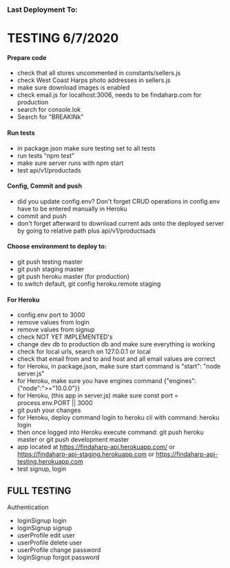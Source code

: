 ### Last Deployment To: 
# TESTING 6/7/2020

#### Prepare code
- check that all stores uncommented in constants/sellers.js
- check West Coast Harps photo addresses in sellers.js
- make sure download images is enabled
- check email.js for localhost:3006, needs to be findaharp.com for production
- search for console.lok
- Search for "BREAKINk"

#### Run tests
- in package.json make sure testing set to all tests
- run tests "npm test"
- make sure server runs with npm start
- test api/v1/productads

#### Config, Commit and push
- did you update config.env? Don't forget CRUD operations in config.env have to be entered manually in Heroku
- commit and push
- don't forget afterward to download current ads onto the deployed server by going to relative path plus api/v1/productsads

#### Choose environment to deploy to: 
- git push testing master
- git push staging master
- git push heroku master (for production)
- to switch default, git config heroku.remote staging

#### For Heroku
- config.env port to 3000
- remove values from login
- remove values from signup
- check NOT YET IMPLEMENTED's
- change dev db to production db and make sure everything is working
- check for local urls, search on 127.0.0.1 or local
- check that email from and to and host and all email values are correct
- for Heroku, in package.json, make sure start command is "start": "node server.js"
- for Heroku, make sure you have engines command {"engines": {"node":">="10.0.0"}}
- for Heroku, (this app in server.js) make sure const port = process.env.PORT || 3000
- git push your changes
- for Heroku, deploy command login to heroku cli with command: heroku login
- then once logged into Heroku execute command: git push heroku master or git push development master
- app located at https://findaharp-api.herokuapp.com/ or https://findaharp-api-staging.herokuapp.com or https://findaharp-api-testing.herokuapp.com
- test signup, login

## FULL TESTING

Authentication

- loginSignup login 
- loginSignup signup
- userProfile edit user
- userProfile delete user
- userProfile change password
- loginSignup forgot password

